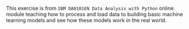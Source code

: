 This exercise is from `IBM DA0101EN Data Analysis with Python` online module teaching how to process and load data to building basic machine learning models and see how these models work in the real world.